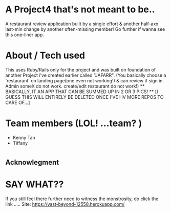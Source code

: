 # A Project4 that's not meant to be..
A restaurant review application built by a single effort & another half-axx last-min change by another often-missing member!
Go further if wanna see this one-liner app.

# About / Tech used
This uses Ruby/Rails only for the project and was built on foundation of another Project i've created earlier called "JAFARR".
(You basically choose a 'restaurant' on landing page(one even not working!) & can review if sign in. Admin someX do not work. 
create/edit restaurant do not work!)  ** BASICALLY, IT AN APP THAT CAN BE SUMMED UP IN 2 OR 3 PICS! **
[I GUESS THIS WILL ENTIRELY BE DELETED ONCE I'VE HV MORE REPOS TO CARE OF...]

# Team members (LOL! ...team? ) 
 - Kenny Tan
 - Tiffany
 
# <h2>Acknowlegment </h2>
<h1> SAY WHAT?? </h1>

If you still feel there further need to witness the monstrosity, do click the link .....
Site: https://vast-beyond-12558.herokuapp.com/
